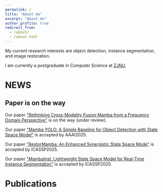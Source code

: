 ```yaml
---
permalink: /
title: "About me"
excerpt: "About me"
author_profile: true
redirect_from: 
  - /about/
  - /about.html
---
```


My current research interests are object detection, instance segmentation, and image restoration.

I am currently a postgraduate in Computer Science at [ZJNU](https://www.zjnu.edu.cn/main.htm).


# NEWS
## Paper is on the way
Our paper ["Rethinking Cross-Modality Fusion Mamba from a Frequency Domain Perspective"]() is on the way (under review).

Our paper ["Mamba YOLO: A Simple Baseline for Object Detection with State Space Model"]() is accepted by AAAI2025.

Our paper ["RestorMamba: An Enhanced Synergistic State Space Mode"]() is accepted by ICASSP2025.

Our paper ["MambaInst: Lightweight State Space Model for Real-Time Instance Segmentation"]() is accepted by ICASSP2025.


# Publications  
